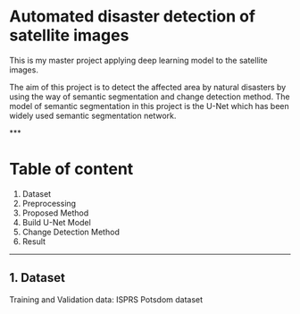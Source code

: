 # Automated disaster detection of satellite images
<p>This is my master project applying deep learning model to the satellite images.</p>
<p>The aim of this project is to detect the affected area by natural disasters by using the way of semantic segmentation and change detection method. The model of semantic segmentation in this project is the U-Net which has been widely used semantic segmentation network.</p>
***

# Table of content
1. Dataset
2. Preprocessing
3. Proposed Method
4. Build U-Net Model
5. Change Detection Method
6. Result
***

## 1. Dataset
Training and Validation data: ISPRS Potsdom dataset 

